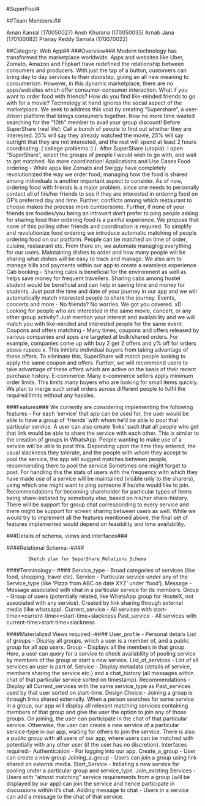 #SuperPool#

##Team Members:##

Aman Kansal (170050027)
Ansh Khurana (170050035)
Arnab Jana (170100082)
Pranay Reddy Samala (170070022)

##Category: Web App##
###Overview###
Modern technology has transformed the marketplace worldwide. Apps and websites like Uber, Zomato, Amazon and Flipkart have redefined the relationship between consumers and producers. With just the tap of a button, customers can bring day to day services to their doorstep, giving an all new meaning to consumerism.
However, in this dynamic marketplace, there are no apps/websites which offer consumer-consumer interaction. What if you want to order food with friends? How do you find like-minded friends to go with for a movie? 
Technology at hand ignores the social aspect of the marketplace. We seek to address this void by creating “Supershare”, a user-driven platform that brings consumers together. Now no more time wasted searching for the “10th” member to avail your group discount!
Before SuperShare (real life): Call a bunch of people to find out whether they are interested. 25% will say they already watched the movie, 25% will say outright that they are not interested, and the rest will spend at least 2 hours coordinating. ( college problems :) ). 
After SuperShare (utopia): I open “SuperShare”, select the groups of people I would wish to go with, and wait to get matched. No more coordination!
Applications and Use Cases 
Food ordering - While apps like Zomato and Swiggy have completely revolutionized the way we order food, managing how the food is shared among individuals is another important aspect to consider. As of now, ordering food with friends is a major problem, since one needs to personally contact all of his/her friends to see if they are interested in ordering food on OP’s preferred day and time. Further, conflicts among which restaurant to choose makes the process more cumbersome. Further, if none of your friends are foodies/you being an introvert don’t prefer to ping people asking for sharing food then ordering food is a painful experience. We propose that none of this polling other friends and coordination is required. To simplify and revolutionize food ordering we introduce automatic matching of people ordering food on our platform. People can be matched on time of order,  cuisine, restaurant etc. From there on, we automate managing everything for our users. Maintaining dishes to order and how many people will be sharing what dishes will be easy to track and manage. We also aim to manage bills and payments within our app to create a seamless experience. 
Cab booking - Sharing cabs is beneficial for the environment as well as helps save money for frequent travellers. Sharing cabs among hostel student would be beneficial and can help in saving time and money for students. Just post the time and date of your journey in our app and we will automatically match interested people to share the journey.
Events, concerts and more - No friends? No worries. We got you covered. xD Looking for people who are interested in the same movie, concert, or any other group activity? Just mention your interest and availability and we will match you with like-minded and interested people for the same event.
Coupons and offers matching - Many times, coupons and offers released by various companies and apps are targeted at bulk/shared orders. For example, companies come up with buy 2 get 2 offers and y% off for orders above rupees x. This inhibits individual buyers from taking advantage of these offers.  To eliminate this, SuperShare will match people looking to apply the same coupon and offers. Further, we will recommend users to take advantage of these offers which are active on the basis of their recent purchase history.
E-commerce: Many e-commerce sellers apply minimum order limits. This limits many buyers who are looking for small items quickly. We plan to merge such small orders across different people to fulfil the required limits without any hassles.


###Features###
We currently are considering implementing the following features -
For each ‘service’ that app can be used for, the user would be able to have a group of ‘friends’ with whom he’d be able to pool that particular service. 
A user can also create ‘links’ such that all people who get that link would be able to share the service with each other. This is similar to the creation of groups in WhatsApp.
People wanting to make use of a service will be able to post this. Depending upon the time they entered, the usual slackness they tolerate, and the people with whom they accept to pool the service, the app will suggest matches between people, recommending them to pool the service
Sometimes one might forget to post. For handling this the stats of users with the frequency with which they have made use of a service will be maintained (visible only to the sharers), using which one might want to ping someone if he/she would like to join.
Recommendations for becoming shareholder for particular types of items being share-initiated by somebody else, based on his/her share-history. 
There will be support for group chat corresponding to every service and there might be support for screen sharing between users as well.
While we would try to implement all the features mentioned above, the final set of features implemented would depend on feasibility and time availability.





###Details of schema, views and interfaces###

####Relational Schema:-####


			Sketch plan for SuperShare_Relations_Schema

####Terminology:- ####
Service_type - Broad categories of services (like food, shopping, travel etc).
Service - Particular service under any of the Service_type (like ‘Pizza from ABC on date XYZ’ under ‘food’).
Message - Message associated with chat in a particular service for its members.
Group - Group of users (potentially related, like WhatsApp group for HostelX, not associated with any service). Created by link sharing through external media (like whatsapp).
Current_service - All services with start-time<=current-time<=start-time+slackness
Past_service - All services with current-time>start-time+slackness

####Materialized Views required:-####
User_profile - Personal details
List of groups - Display all groups, which a user is a member of, and a public group for all app users.
Group - Displays all the members in that group. Here, a user can query for a service to check availability of pooling service by members of the group or start a new service.
List_of_services - List of all services an user is part of.
Service - Display metadata (details of service, members sharing the service etc.) and a chat_history (all messages within chat of that particular service sorted on timestamp).
Recommendations - Display all Current_services with the same service_type as Past_services used by that user sorted on start-time.
Design Choice:-
Joining a group is through links shared externally. When a person searches for some service in a group, our app will display all relevant matching services containing members of that group and give the user the option to join any of those groups. On joining, the user can participate in the chat of that particular service. Otherwise, the user can create a new service of a particular service-type in our app, waiting for others to join the service. There is also a public group with all users of our app, where users can be matched with potentially with any other user (if the user has no discretion).
Interfaces required:-
Authentication - For logging into our app.
Create_a_group - User can create a new group
Joining_a_group - Users can join a group using link shared on external media.
Start_Service - Initiating a new service for pooling under a particular group and service_type.
Join_existing Services - Users with “almost matching” service requirements from a group (will be displayed by our app) can join the service and hence participate in discussions within it’s chat.
Adding message to chat - Users in a service can add a message to the chat of that service.

